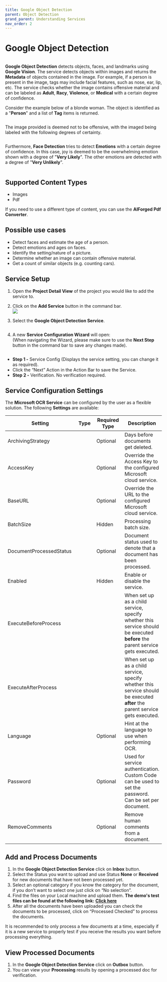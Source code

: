 ```yaml
---
title: Google Object Detection
parent: Object Detection
grand_parent: Understanding Services
nav_order: 2
---
```


# Google Object Detection

<figure><img src="../../.gitbook/assets/image (48) (2).png" alt=""><figcaption></figcaption></figure>

**Google Object Detection** detects objects, faces, and landmarks using **Google Vision**. The service detects objects within images and returns the **Metadata** of objects contained in the image. For example, if a person is present in the image, tags may include facial features, such as nose, ear, lip, etc. The service checks whether the image contains offensive material and can be labeled as **Adult**, **Racy**, **Violence**, or **Medical** with a certain degree of confidence.&#x20;

Consider the example below of a blonde woman. The object is identified as a "**Person**" and a list of **Tag** items is returned.

<figure><img src="../../.gitbook/assets/image (6) (2).png" alt=""><figcaption></figcaption></figure>

The image provided is deemed not to be offensive, with the imaged being labeled with the following degrees of certainty.

<figure><img src="../../.gitbook/assets/image (12).png" alt=""><figcaption></figcaption></figure>

Furthermore, **Face Detection** tries to detect **Emotions** with a certain degree of confidence. In this case, joy is deemed to be the overwhelming emotion shown with a degree of "**Very Likely**". The other emotions are detected with a degree of "**Very Unlikely**".

<figure><img src="../../.gitbook/assets/image (4) (1) (1).png" alt=""><figcaption></figcaption></figure>

## Supported Content Types

* Images
* Pdf

If you need to use a different type of content, you can use the **AIForged Pdf Converter**.

## Possible use cases

* Detect faces and estimate the age of a person.
* Detect emotions and ages on faces.
* Identify the setting/nature of a picture.
* Determine whether an image can contain offensive material.
* Get a count of similar objects (e.g. counting cars).

## Service Setup

1. Open the **Project Detail View** of the project you would like to add the service to.
2. Click on the **Add Service** button in the command bar.\
   ![](<../../.gitbook/assets/image (82) (1).png>)
3.  Select the **Google Object Detection Service**.

    <figure><img src="../../.gitbook/assets/image (17).png" alt=""><figcaption></figcaption></figure>
4.  A new **Service Configuration Wizard** will open:\
    (When navigating the Wizard, please make sure to use the **Next Step** button in the command bar to save any changes made).

    <figure><img src="../../.gitbook/assets/image (13).png" alt=""><figcaption></figcaption></figure>

* **Step 1 -** Service Config (Displays the service setting, you can change it as required).
* Click the “Next” Action in the Action Bar to save the Service.
* **Step 2 -** Verification. No verification required.

## Service Configuration Settings

The **Microsoft OCR Service** can be configured by the user as a flexible solution. The following **Settings** are available:

<table><thead><tr><th width="256">Setting</th><th width="126">Type</th><th width="139">Required Type</th><th>Description</th></tr></thead><tbody><tr><td>ArchivingStrategy</td><td><img src="../../.gitbook/assets/image (5) (3).png" alt=""></td><td>Optional</td><td>Days before documents get deleted.</td></tr><tr><td>AccessKey</td><td><img src="../../.gitbook/assets/image (7) (2).png" alt=""></td><td>Optional</td><td>Override the Access Key to the configured Microsoft cloud service.</td></tr><tr><td>BaseURL</td><td><img src="../../.gitbook/assets/image (7) (2).png" alt=""></td><td>Optional</td><td>Override the URL to the configured Microsoft cloud service.</td></tr><tr><td>BatchSize</td><td><img src="../../.gitbook/assets/image (14) (6).png" alt=""></td><td>Hidden</td><td>Processing batch size.</td></tr><tr><td>DocumentProcessedStatus</td><td><img src="../../.gitbook/assets/image (6) (4).png" alt=""></td><td>Optional</td><td>Document status used to denote that a document has been processed.</td></tr><tr><td>Enabled</td><td><img src="../../.gitbook/assets/image (15) (1) (3) (1).png" alt=""></td><td>Hidden</td><td>Enable or disable the service.</td></tr><tr><td>ExecuteBeforeProcess</td><td><img src="../../.gitbook/assets/image (15) (1) (3) (2).png" alt=""></td><td></td><td>When set up as a child service, specify whether this service should be executed <strong>before</strong> the parent service gets executed.</td></tr><tr><td>ExecuteAfterProcess</td><td><img src="../../.gitbook/assets/image (1) (1) (3) (1) (1) (2) (1).png" alt=""></td><td></td><td>When set up as a child service, specify whether this service should be executed <strong>after</strong> the parent service gets executed.</td></tr><tr><td>Language</td><td><img src="../../.gitbook/assets/image (7) (2).png" alt=""></td><td>Optional</td><td>Hint at the language to use when performing OCR.</td></tr><tr><td>Password</td><td><img src="../../.gitbook/assets/image (3) (5) (1).png" alt=""></td><td>Optional</td><td>Used for service authentication. Custom Code can be used to set the password. Can be set per document.</td></tr><tr><td>RemoveComments</td><td><img src="../../.gitbook/assets/image (1) (1) (3) (1) (1) (2) (1) (3).png" alt=""></td><td>Optional</td><td>Remove human comments from a document.</td></tr></tbody></table>

## Add and Process Documents

1. In the **Google Object Detection Service** click on **Inbox** button.
2. Select the Status you want to upload and use Status **None** or **Received** for new documents that have not been processed yet.
3. Select an optional category if you know the category for the document, if you don’t want to select one just click on “No selection”.
4. Find the files on your Local machine and upload them. **The demo's test files can be found at the following link:** [**Click here**](https://docs.aiforged.com/DemoDocuments/ABBYY%20Classification%20%20Testing.zip)
5. After all the documents have been uploaded you can check the documents to be processed, click on “Processed Checked” to process the documents.

It is recommended to only process a few documents at a time, especially if it is a new service to properly test if you receive the results you want before processing everything.

## View Processed Documents

1. In the **Google Object Detection Service** click on **Outbox** button.
2. You can view your **Processing** results by opening a processed doc for verification.

